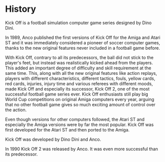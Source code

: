 # History #

Kick Off is a football simulation computer game series designed by Dino Dini.

In 1989, Anco published the first versions of Kick Off for the Amiga and Atari ST and it was immediately considered a pioneer of soccer computer games, thanks to the new original features never included in a football game before.

With Kick Off, contrary to all its predecessors, the ball did not stick to the player's feet, but instead was realistically kicked ahead from the players. This added an important degree of difficulty and skill requirement at the same time. This, along with all the new original features like action replays, players with different characteristics, different tactics, fouls, yellow cards, red cards, injuries, injury time and various referees with different moods, made Kick Off and especially its successor, Kick Off 2, one of the most successful football game series ever. Kick Off enthusiasts still play big World Cup competitions on original Amiga computers every year, arguing that no other football game gives so much exciting amount of control over the action.

Even though versions for other computers followed, the Atari ST and especially the Amiga versions were by far the most popular. Kick Off was first developed for the Atari ST and then ported to the Amiga.

Kick Off was developed by Dino Dini and Anco.

In 1990 Kick Off 2 was released by Anco. It was even more successful than its predecessor.